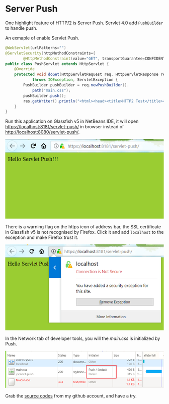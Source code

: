 # Server Push

One highlight feature of HTTP/2 is Server Push. Servlet 4.0 add `PushBuilder` to handle push.

An exmaple of enable Servlet Push.

```java
@WebServlet(urlPatterns="")
@ServletSecurity(httpMethodConstraints={
        @HttpMethodConstraint(value="GET", transportGuarantee=CONFIDENTIAL) })
public class PushServlet extends HttpServlet {
    @Override
    protected void doGet(HttpServletRequest req, HttpServletResponse res)
            throws IOException, ServletException {
        PushBuilder pushBuilder = req.newPushBuilder().
            path("main.css");
        pushBuilder.push();
        res.getWriter().println("<html><head><title>HTTP2 Test</title><link rel=\"stylesheet\" href=\"main.css\"></head><body>Hello Servlet Push!!!</body></html>");
    }
}
```

Run this application on Glassfish v5 in NetBeans IDE, it will open [https://localhost:8181/servlet-push/](https://localhost:8181/servlet-push/) in browser instead of [http://localhost:8080/servlet-push/](https://localhost:8080/servlet-push/).

![Server push](servlet-push1.png)

There is a warning flag on the https icon of address bar, the SSL certificate in Glassfish v5 is not recognised by Firefox. Click it and add `localhost` to the exception and make Firefox trust it.

![Server push](servlet-push2.png)

In the Network tab of developer tools, you will the *main.css* is initialized by Push.

![Server Push](servlet-push3.png) 


Grab the [source codes](https://github.com/hantsy/ee8-sandbox) from my github account, and have a try.